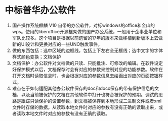 <!--
 * @Description: 
 * @Version: 2.0
 * @Autor: wanghao
 * @Date: 2021-09-26 16:36:16
 * @LastEditors: wanghao
 * @LastEditTime: 2021-09-26 17:10:38
-->

# 中标普华办公软件
1. 国产操作系统麒麟 V10 自带的办公软件，对标windows的office和金山的wps。使用的liberoffice开源框架做的国产办公系统，一般用于企事业单位和军队比较多。这个项目是根据以前遗留的17年的版本来做移植到新版本上去做新的UI设计和更换对应的一些UNO触发事件。
2. 做的东西包括：选中区域的边框线，包括上下左右全无框线；选中文字的字体样式颜色变换；文档保护
3. 文档保护：办公软件对文档做的只读、只能批注、可修改的编辑。在软件设定好保护模式以后，文档保存时会有对应的参数来控制对应的功能参数。软件在打开文档时读取信息时，也会根据对应的参数信息去绘画出对应的页面按钮样式。
4. 难点在于如何适配其他办公软件保存的doc和docx保存的带有保护信息的文档，以及当前被保护的文档在其他软件中打开也符合被保护的预期。调试的思路是跟踪只读保护的设置参数，到文档被保存到本地形成二进制文件或者xml文件时存储的数据。从读取本地文件时对应的参数有没有正确的读取出来，或者读取本地文件时对应的参数有没有正确的读取。
